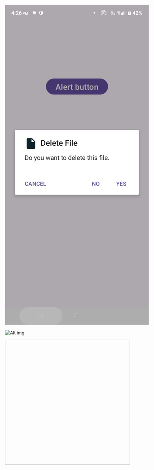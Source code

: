 
![Alt img](https://github.com/visu512/AlertDialog-/blob/3c5ac72ff52277a130163bcd9bfe2b0cb860a534/WhatsApp%20Image%202024-09-30%20at%2016.26.21_1f5cacd6.jpg)


![Alt img](https://github.com/visu512/AlertDialog-/blob/3c5ac72ff52277a130163bcd9bfe2b0cb860a534/WhatsApp%20Image%202024-09-30%20at%2016.26.21_1f5cacd6-resize400x500.jpg)

<img scr="(https://github.com/visu512/AlertDialog-/blob/3c5ac72ff52277a130163bcd9bfe2b0cb860a534/WhatsApp%20Image%202024-09-30%20at%2016.26.21_1f5cacd6-resize400x500.jpg)
" width=400 height=400/>
